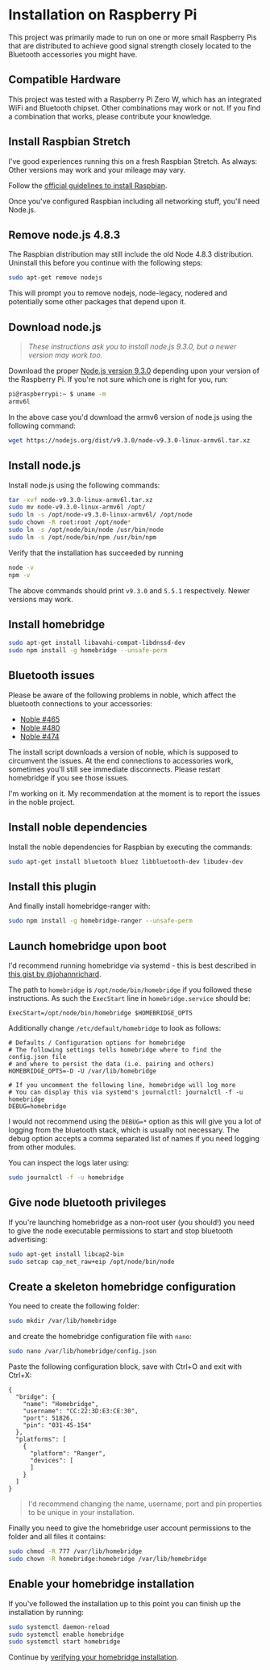 # Installation on Raspberry Pi

This project was primarily made to run on one or more small Raspberry Pis that
are distributed to achieve good signal strength closely located to the Bluetooth
accessories you might have.

## Compatible Hardware

This project was tested with a Raspberry Pi Zero W, which has an integrated WiFi
and Bluetooth chipset. Other combinations may work or not. If you find a combination
that works, please contribute your knowledge.

## Install Raspbian Stretch

I've good experiences running this on a fresh Raspbian Stretch. As always: Other versions may
work and your mileage may vary.

Follow the [official guidelines to install Raspbian](https://www.raspberrypi.org/documentation/installation/).

Once you've configured Raspbian including all networking stuff, you'll need Node.js.

## Remove node.js 4.8.3

The Raspbian distribution may still include the old Node 4.8.3 distribution. Uninstall this before you continue with the following steps:

```bash
sudo apt-get remove nodejs
```

This will prompt you to remove nodejs, node-legacy, nodered and potentially some other packages that depend upon it.

## Download node.js

> _These instructions ask you to install node.js 9.3.0, but a newer version may work too._

Download the proper [Node.js version 9.3.0](https://nodejs.org/en/download/current/)
depending upon your version of the Raspberry Pi. If you're not sure which one is right for you,
run:

```bash
pi@raspberrypi:~ $ uname -m
armv6l
```

In the above case you'd download the armv6 version of node.js using the following command:

```bash
wget https://nodejs.org/dist/v9.3.0/node-v9.3.0-linux-armv6l.tar.xz
```

## Install node.js

Install node.js using the following commands:

```bash
tar -xvf node-v9.3.0-linux-armv6l.tar.xz
sudo mv node-v9.3.0-linux-armv6l /opt/
sudo ln -s /opt/node-v9.3.0-linux-armv6l/ /opt/node
sudo chown -R root:root /opt/node*
sudo ln -s /opt/node/bin/node /usr/bin/node
sudo ln -s /opt/node/bin/npm /usr/bin/npm
```

Verify that the installation has succeeded by running

```bash
node -v
npm -v
```

The above commands should print ```v9.3.0``` and ```5.5.1``` respectively. Newer versions may work.

## Install homebridge

```bash
sudo apt-get install libavahi-compat-libdnssd-dev
sudo npm install -g homebridge --unsafe-perm
```

## Bluetooth issues

Please be aware of the following problems in noble, which affect the bluetooth
connections to your accessories:

- [Noble #465](https://github.com/sandeepmistry/noble/issues/465)
- [Noble #480](https://github.com/sandeepmistry/noble/issues/480)
- [Noble #474](https://github.com/sandeepmistry/noble/issues/474)

The install script downloads a version of noble, which is supposed to circumvent
the issues. At the end connections to accessories work, sometimes you'll still
see immediate disconnects. Please restart homebridge if you see those issues.

I'm working on it. My recommendation at the moment is to report the issues in the
noble project.

## Install noble dependencies

Install the noble dependencies for Raspbian by executing the commands:

```bash
sudo apt-get install bluetooth bluez libbluetooth-dev libudev-dev
```

## Install this plugin

And finally install homebridge-ranger with:

```bash
sudo npm install -g homebridge-ranger --unsafe-perm
```

## Launch homebridge upon boot

I'd recommend running homebridge via systemd - this is best described in [this gist by @johannrichard](https://gist.github.com/johannrichard/0ad0de1feb6adb9eb61a/).

The path to ```homebridge``` is ```/opt/node/bin/homebridge``` if you followed these instructions. As such the ```ExecStart``` line in ```homebridge.service``` should be:

```text
ExecStart=/opt/node/bin/homebridge $HOMEBRIDGE_OPTS
```

Additionally change ```/etc/default/homebridge``` to look as follows:

```text
# Defaults / Configuration options for homebridge
# The following settings tells homebridge where to find the config.json file 
# and where to persist the data (i.e. pairing and others)
HOMEBRIDGE_OPTS=-D -U /var/lib/homebridge

# If you uncomment the following line, homebridge will log more
# You can display this via systemd's journalctl: journalctl -f -u homebridge
DEBUG=homebridge
```

I would not recommend using the ```DEBUG=*``` option as this will give you a lot of logging from the bluetooth stack, which is usually not necessary. The debug option accepts a comma separated list of names if you need logging from other modules.

You can inspect the logs later using:

```bash
sudo journalctl -f -u homebridge
```

## Give node bluetooth privileges

If you're launching homebridge as a non-root user (you should!) you need to give the node executable permissions to start and stop bluetooth advertising:

```bash
sudo apt-get install libcap2-bin
sudo setcap cap_net_raw+eip /opt/node/bin/node
```

## Create a skeleton homebridge configuration

You need to create the following folder:

```bash
sudo mkdir /var/lib/homebridge
```

and create the homebridge configuration file with ```nano```:

```bash
sudo nano /var/lib/homebridge/config.json
```

Paste the following configuration block, save with Ctrl+O and exit with Ctrl+X:

```text
{
  "bridge": {
    "name": "Homebridge",
    "username": "CC:22:3D:E3:CE:30",
    "port": 51826,
    "pin": "031-45-154"
  },
  "platforms": [
    {
      "platform": "Ranger",
      "devices": [
      ]
    }
  ]
}
```

> I'd recommend changing the name, username, port and pin properties to be unique in your installation.

Finally you need to give the homebridge user account permissions to the folder and all files it contains:

```bash
sudo chmod -R 777 /var/lib/homebridge
sudo chown -R homebridge:homebridge /var/lib/homebridge
```

## Enable your homebridge installation

If you've followed the installation up to this point you can finish up the installation by running:

```bash
sudo systemctl daemon-reload
sudo systemctl enable homebridge
sudo systemctl start homebridge
```

Continue by [verifying your homebridge installation](verify.md).
